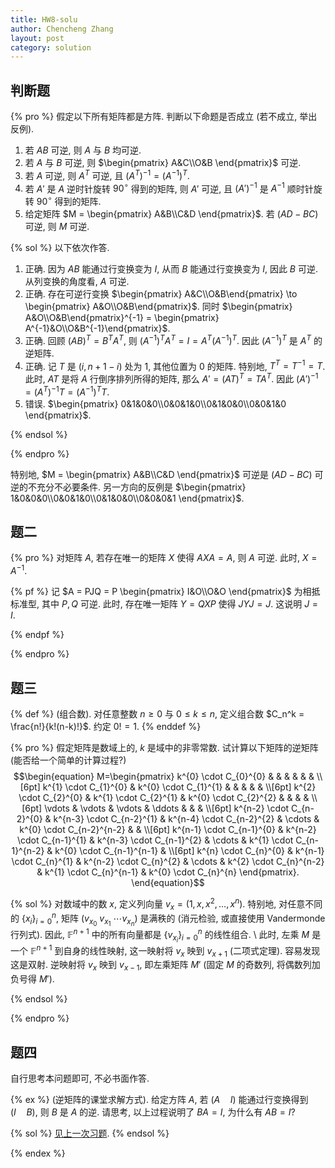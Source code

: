 ```yaml
---
title: HW8-solu
author: Chencheng Zhang
layout: post
category: solution
---
```


## 判断题

{% pro %}
假定以下所有矩阵都是方阵. 判断以下命题是否成立 (若不成立, 举出反例).

1. 若 $AB$ 可逆, 则 $A$ 与 $B$ 均可逆.
2. 若 $A$ 与 $B$ 可逆, 则 $\begin{pmatrix}
    A&C\\O&B
\end{pmatrix}$ 可逆.
3. 若 $A$ 可逆, 则 $A^T$ 可逆, 且 $(A^T)^{-1} = (A^{-1})^T$.
4. 若 $A'$ 是 $A$ 逆时针旋转 $90^\circ$ 得到的矩阵, 则 $A'$ 可逆, 且 $(A')^{-1}$ 是 $A^{-1}$ 顺时针旋转 $90^\circ$ 得到的矩阵.
5. 给定矩阵 $M = \begin{pmatrix}
    A&B\\C&D
\end{pmatrix}$. 若 $(AD-BC)$ 可逆, 则 $M$ 可逆.

{% sol %}
以下依次作答.

1. 正确. 因为 $AB$ 能通过行变换变为 $I$, 从而 $B$ 能通过行变换变为 $I$, 因此 $B$ 可逆. 从列变换的角度看, $A$ 可逆.
2. 正确. 存在可逆行变换 $\begin{pmatrix}    A&C\\O&B\end{pmatrix}  \to \begin{pmatrix}    A&O\\O&B\end{pmatrix}$. 同时 $\begin{pmatrix}    A&O\\O&B\end{pmatrix}^{-1} = \begin{pmatrix}    A^{-1}&O\\O&B^{-1}\end{pmatrix}$.
3. 正确. 回顾 $(AB)^T = B^TA^T$, 则 $(A^{-1})^TA^T = I = A^T(A^{-1})^T$. 因此 $(A^{-1})^T$ 是 $A^T$ 的逆矩阵.
4. 正确. 记 $T$ 是 $(i, n+1-i)$ 处为 $1$, 其他位置为 $0$ 的矩阵. 特别地, $T^T = T^{-1} = T$. 此时, $AT$ 是将 $A$ 行倒序排列所得的矩阵, 那么 $A' = (AT)^T = TA^T$. 因此 $(A')^{-1} = (A^T)^{-1}T = (A^{-1})^T T$.
5. 错误. $\begin{pmatrix}
    0&1&0&0\\0&0&1&0\\0&1&0&0\\0&0&1&0
\end{pmatrix}$.

{% endsol %}

{% endpro %}

特别地, $M = \begin{pmatrix}
    A&B\\C&D
\end{pmatrix}$ 可逆是 $(AD-BC)$ 可逆的不充分不必要条件. 另一方向的反例是 $\begin{pmatrix}
    1&0&0&0\\0&0&1&0\\0&1&0&0\\0&0&0&1
\end{pmatrix}$.

## 题二

{% pro %}
对矩阵 $A$, 若存在唯一的矩阵 $X$ 使得 $AXA=A$, 则 $A$ 可逆. 此时, $X = A^{-1}$.

{% pf %}
记 $A = PJQ = P \begin{pmatrix}
    I&O\\O&O
\end{pmatrix}$ 为相抵标准型, 其中 $P, Q$ 可逆. 此时, 存在唯一矩阵 $Y = QXP$ 使得 $JYJ = J$. 这说明 $J = I$.

{% endpf %}

{% endpro %}

## 题三

{% def %}
(组合数). 对任意整数 $n \geq 0$ 与 $0 \leq k \leq n$, 定义组合数 $C_n^k = \frac{n!}{k!(n-k)!}$. 约定 $0! = 1$.
{% enddef %}

{% pro %}
假定矩阵是数域上的, $k$ 是域中的非零常数. 试计算以下矩阵的逆矩阵 (能否给一个简单的计算过程?)
$$\begin{equation}
  M=\begin{pmatrix}
      k^{0} \cdot C_{0}^{0} &  &  &  &  &  & \\[6pt]
      k^{1} \cdot C_{1}^{0} & k^{0} \cdot C_{1}^{1} &  &  &  &  & \\[6pt]
      k^{2} \cdot C_{2}^{0} & k^{1} \cdot C_{2}^{1} & k^{0} \cdot C_{2}^{2} &  &  &  & \\[6pt]
      \vdots  & \vdots  & \vdots  & \ddots  &  &  & \\[6pt]
      k^{n-2} \cdot C_{n-2}^{0} & k^{n-3} \cdot C_{n-2}^{1} & k^{n-4} \cdot C_{n-2}^{2} & \cdots  & k^{0} \cdot C_{n-2}^{n-2} &  & \\[6pt]
      k^{n-1} \cdot C_{n-1}^{0} & k^{n-2} \cdot C_{n-1}^{1} & k^{n-3} \cdot C_{n-1}^{2} & \cdots  & k^{1} \cdot C_{n-1}^{n-2} & k^{0} \cdot C_{n-1}^{n-1} & \\[6pt]
      k^{n} \cdot C_{n}^{0} & k^{n-1} \cdot C_{n}^{1} & k^{n-2} \cdot C_{n}^{2} & \cdots  & k^{2} \cdot C_{n}^{n-2} & k^{1} \cdot C_{n}^{n-1} & k^{0} \cdot C_{n}^{n}
  \end{pmatrix}.
\end{equation}$$

{% sol %}
对数域中的数 $x$, 定义列向量 $v_x = (1, x, x^2, \ldots , x^n)$. 特别地, 对任意不同的 $\{x_i\}_{i=0}^n$, 矩阵 $(v_{x_0} \ v_{x_1} \ \cdots v_{x_n})$ 是满秩的 (消元检验, 或直接使用 Vandermonde 行列式). 因此, $\mathbb F^{n+1}$ 中的所有向量都是 $\{v_{x_i}\}_{i=0}^n$ 的线性组合.
\\
此时, 左乘 $M$ 是一个 $\mathbb F^{n+1}$ 到自身的线性映射, 这一映射将 $v_{x}$ 映到 $v_{x+1}$ (二项式定理). 容易发现这是双射. 逆映射将 $v_x$ 映到 $v_{x-1}$, 即左乘矩阵 $M'$ (固定 $M$ 的奇数列, 将偶数列加负号得 $M'$).

{% endsol %}

{% endpro %}

## 题四

自行思考本问题即可, 不必书面作答.

{% ex %}
(逆矩阵的课堂求解方式). 给定方阵 $A$, 若 $(A \quad I)$ 能通过行变换得到 $(I \quad B)$, 则 $B$ 是 $A$ 的逆. 请思考, 以上过程说明了 $BA = I$, 为什么有 $AB = I$?

{% sol %}
[见上一次习题](HW7#初等变换的使用).
{% endsol %}

{% endex %}
